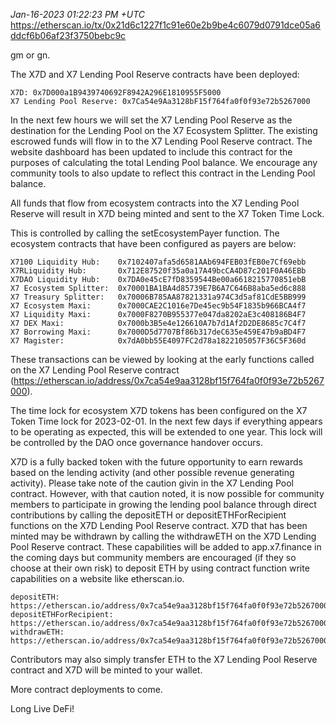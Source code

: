 _Jan-16-2023 01:22:23 PM +UTC_\
https://etherscan.io/tx/0x21d6c1227f1c91e60e2b9be4c6079d0791dce05a6ddcf6b06af23f3750bebc9c

gm or gn.

The X7D and X7 Lending Pool Reserve contracts have been deployed:

    X7D: 0x7D000a1B9439740692F8942A296E1810955F5000
    X7 Lending Pool Reserve: 0x7Ca54e9Aa3128bF15f764fa0f0f93e72b5267000

In the next few hours we will set the X7 Lending Pool Reserve as the destination for the Lending Pool on the X7 Ecosystem Splitter. The existing escrowed funds will flow in to the X7 Lending Pool Reserve contract. The website dashboard has been updated to include this contract for the purposes of calculating the total Lending Pool balance. We encourage any community tools to also update to reflect this contract in the Lending Pool balance.

All funds that flow from ecosystem contracts into the X7 Lending Pool Reserve will result in X7D being minted and sent to the X7 Token Time Lock.

This is controlled by calling the setEcosystemPayer function. The ecosystem contracts that have been configured as payers are below:

    X7100 Liquidity Hub:    0x7102407afa5d6581AAb694FEB03fEB0e7Cf69ebb
    X7RLiquidity Hub:       0x712E87520f35a0a17A49bcCA4D87c201F0A46EBb
    X7DAO Liquidity Hub:    0x7DA0e45cE7fD8359544Be00a6618215770851ebB
    X7 Ecosystem Splitter:  0x70001BA1BA4d85739E7B6A7C646B8aba5ed6c888
    X7 Treasury Splitter:   0x70006B785AA87821331a974C3d5af81CdE5BB999
    X7 Ecosystem Maxi:      0x7000CAE2C1016e7De45ec9b54F1835b966BCA4f7
    X7 Liquidity Maxi:      0x7000F8270B955377e047da8202aE3c408186B4F7
    X7 DEX Maxi:            0x7000b3B5e4e126610A7b7d1Af2D2DE8685c7C4f7
    X7 Borrowing Maxi:      0x7000D5d7707Bf86b317deC635e459E47b9aBD4F7
    X7 Magister:            0x7dA0bb55E4097FC2d78a1822105057F36C5F360d

These transactions can be viewed by looking at the early functions called on the X7 Lending Pool Reserve contract (https://etherscan.io/address/0x7ca54e9aa3128bf15f764fa0f0f93e72b5267000).

The time lock for ecosystem X7D tokens has been configured on the X7 Token Time lock for 2023-02-01. In the next few days if everything appears to be operating as expected, this will be extended to one year. This lock will be controlled by the DAO once governance handover occurs.

X7D is a fully backed token with the future opportunity to earn rewards based on the lending activity (and other possible revenue generating activity). Please take note of the caution givin in the X7 Lending Pool contract. However, with that caution noted, it is now possible for community members to participate in growing the lending pool balance through direct contributions by calling the depositETH or depositETHForRecipient functions on the X7D Lending Pool Reserve contract. X7D that has been minted may be withdrawn by calling the withdrawETH on the X7D Lending Pool Reserve contract. These capabilities will be added to app.x7.finance in the coming days but community members are encouraged (if they so choose at their own risk) to deposit ETH by using contract function write capabilities on a website like etherscan.io.

    depositETH: https://etherscan.io/address/0x7ca54e9aa3128bf15f764fa0f0f93e72b5267000#writeContract#F1
    depositETHForRecipient: https://etherscan.io/address/0x7ca54e9aa3128bf15f764fa0f0f93e72b5267000#writeContract#F2
    withdrawETH: https://etherscan.io/address/0x7ca54e9aa3128bf15f764fa0f0f93e72b5267000#writeContract#F13

Contributors may also simply transfer ETH to the X7 Lending Pool Reserve contract and X7D will be minted to your wallet.

More contract deployments to come.

Long Live DeFi!
